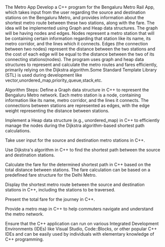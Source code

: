 The Metro App
Develop a C++ program for the Bengaluru Metro Rail App, which takes input from the user regarding the source and destination stations on the Bengaluru Metro, and provides information about the shortest metro route between these two stations, along with the fare. The idea will be implemented using Graph and Heap data structures. The graph will be having nodes and edges. Nodes represent a metro station that will be containing certain information regarding that station like its name, its metro corridor, and the lines which it connects. Edges (the connection between two nodes) represent the distance between the two stations and the cost of each edge will be equal to the distance between the two of its connecting stations(nodes). The program uses graph and heap data structures to represent and calculate the metro routes and fares efficiently, primarily relying on the Dijkstra algorithm.Some Standard Template Library (STL) is used during development like vector,unordered_map,priority_queue,stack,etc.

Algorithm Steps:
Define a Graph data structure in C++ to represent the Bengaluru Metro network. Each metro station is a node, containing information like its name, metro corridor, and the lines it connects. The connections between stations are represented as edges, with the edge weight representing the distance between stations.

Implement a Heap data structure (e.g., unordered_map) in C++ to efficiently manage the nodes during the Dijkstra algorithm-based shortest path calculations.

Take user input for the source and destination metro stations in C++.

Use Dijkstra's algorithm in C++ to find the shortest path between the source and destination stations.

Calculate the fare for the determined shortest path in C++ based on the total distance between stations. The fare calculation can be based on a predefined fare structure for the Delhi Metro.

Display the shortest metro route between the source and destination stations in C++, including the stations to be traversed.

Present the total fare for the journey in C++.

Provide a metro map in C++ to help commuters navigate and understand the metro network.

Ensure that the C++ application can run on various Integrated Development Environments (IDEs) like Visual Studio, Code::Blocks, or other popular C++ IDEs and can be easily used by individuals with elementary knowledge of C++ programming.
